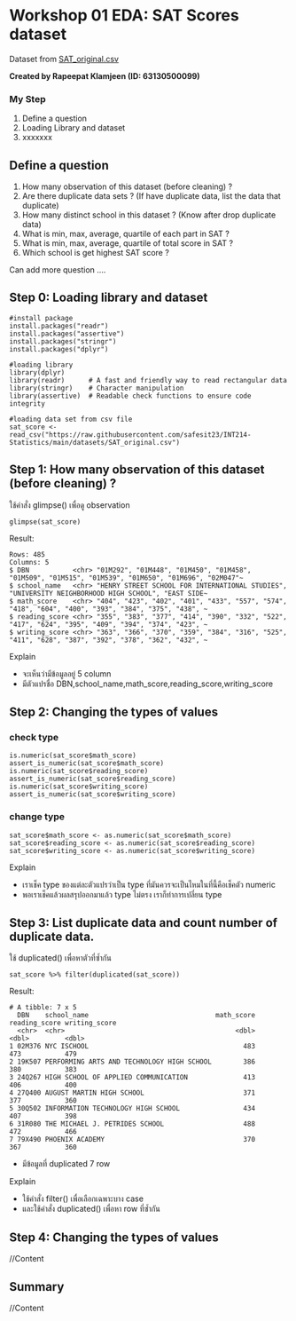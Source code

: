 # Workshop 01 EDA: SAT Scores dataset

Dataset from [SAT_original.csv](https://raw.githubusercontent.com/safesit23/INT214-Statistics/main/datasets/SAT_original.csv)

**Created by Rapeepat Klamjeen (ID: 63130500099)**

### My Step
1. Define a question
2. Loading Library and dataset
3. xxxxxxx

## Define a question

1. How many observation of this dataset (before cleaning) ?
2. Are there duplicate data sets ? (If have duplicate data, list the data that duplicate)
3. How many distinct school in this dataset ? (Know after drop duplicate data)
4. What is min, max, average, quartile of each part in SAT ?
5. What is min, max, average, quartile of total score in SAT ?
6. Which school is get highest SAT score ?

Can add more question ....

## Step 0: Loading library and dataset

```
#install package
install.packages("readr")
install.packages("assertive")
install.packages("stringr")
install.packages("dplyr")

#loading library
library(dplyr)
library(readr)      # A fast and friendly way to read rectangular data
library(stringr)    # Character manipulation
library(assertive)  # Readable check functions to ensure code integrity

#loading data set from csv file
sat_score <- read_csv("https://raw.githubusercontent.com/safesit23/INT214-Statistics/main/datasets/SAT_original.csv")
```

## Step 1: How many observation of this dataset (before cleaning) ?

ใช้คำสั่ง glimpse() เพื่อดู observation

```
glimpse(sat_score)
```

Result:

```
Rows: 485
Columns: 5
$ DBN           <chr> "01M292", "01M448", "01M450", "01M458", "01M509", "01M515", "01M539", "01M650", "01M696", "02M047"~
$ school_name   <chr> "HENRY STREET SCHOOL FOR INTERNATIONAL STUDIES", "UNIVERSITY NEIGHBORHOOD HIGH SCHOOL", "EAST SIDE~
$ math_score    <chr> "404", "423", "402", "401", "433", "557", "574", "418", "604", "400", "393", "384", "375", "438", ~
$ reading_score <chr> "355", "383", "377", "414", "390", "332", "522", "417", "624", "395", "409", "394", "374", "423", ~
$ writing_score <chr> "363", "366", "370", "359", "384", "316", "525", "411", "628", "387", "392", "378", "362", "432", ~
```

Explain

- จะเห็นว่ามีข้อมูลอยู่ 5 column
- มีตัวแปรชื่อ DBN,school_name,math_score,reading_score,writing_score

## Step 2: Changing the types of values

### check type
```
is.numeric(sat_score$math_score)
assert_is_numeric(sat_score$math_score)
is.numeric(sat_score$reading_score)
assert_is_numeric(sat_score$reading_score)
is.numeric(sat_score$writing_score)
assert_is_numeric(sat_score$writing_score)
```

### change type
```
sat_score$math_score <- as.numeric(sat_score$math_score)
sat_score$reading_score <- as.numeric(sat_score$reading_score)
sat_score$writing_score <- as.numeric(sat_score$writing_score)
```

Explain

- เราเช็ค type ของแต่ละตัวแปรว่าเป็น type ที่มันควรจะเป็นไหมในที่นี้คือเช็คตัว numeric
- พอเราเช็คแล้วผลสรุปออกมาแล้ว type ไม่ตรง เราก็ทำการเปลี่ยน type

## Step 3: List duplicate data and count number of duplicate data.

ใช้ duplicated() เพื่อหาตัวที่ซ้ำกัน

```
sat_score %>% filter(duplicated(sat_score))
```

Result:

```
# A tibble: 7 x 5
  DBN    school_name                                math_score reading_score writing_score
  <chr>  <chr>                                           <dbl>         <dbl>         <dbl>
1 02M376 NYC ISCHOOL                                       483           473           479
2 19K507 PERFORMING ARTS AND TECHNOLOGY HIGH SCHOOL        386           380           383
3 24Q267 HIGH SCHOOL OF APPLIED COMMUNICATION              413           406           400
4 27Q400 AUGUST MARTIN HIGH SCHOOL                         371           377           360
5 30Q502 INFORMATION TECHNOLOGY HIGH SCHOOL                434           407           398
6 31R080 THE MICHAEL J. PETRIDES SCHOOL                    488           472           466
7 79X490 PHOENIX ACADEMY                                   370           367           360
```
- มีข้อมูลที่ duplicated 7 row

Explain

- ใช้คำสั่ง filter() เพื่อเลือกเฉพาะบาง case
- และใช้คำสั่ง duplicated() เพื่อหา row ที่ซ้ำกัน

## Step 4: Changing the types of values
//Content


## Summary
//Content
